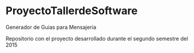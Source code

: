 # ProyectoTallerdeSoftware

Generador de Guias para Mensajeria

Repositorio con el proyecto desarrollado durante el segundo semestre del 2015
